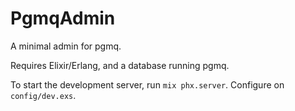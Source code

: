 # PgmqAdmin

A minimal admin for pgmq.

Requires Elixir/Erlang, and a database running pgmq.

To start the development server, run `mix phx.server`. Configure on `config/dev.exs`.
